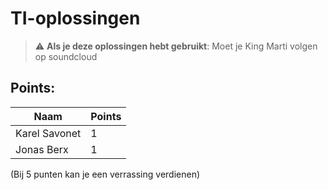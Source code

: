 # TI-oplossingen
> :warning: **Als je deze oplossingen hebt gebruikt**: Moet je King Marti volgen op soundcloud

## Points:
| Naam          | Points        |
| ------------- | ------------- |
| Karel Savonet | 1             |
| Jonas Berx    | 1             |

(Bij 5 punten kan je een verrassing verdienen)
